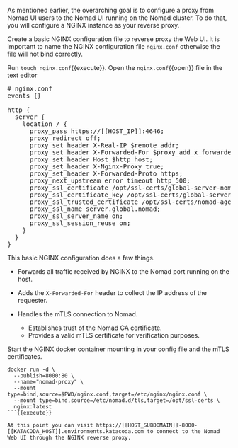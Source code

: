 As mentioned earlier, the overarching goal is to configure a proxy from Nomad UI
users to the Nomad UI running on the Nomad cluster. To do that, you will
configure a NGINX instance as your reverse proxy.

Create a basic NGINX configuration file to reverse proxy the Web UI. It is
important to name the NGINX configuration file `nginx.conf` otherwise the file
will not bind correctly.

Run `touch nginx.conf`{{execute}}.  Open the `nginx.conf`{{open}} file in the
text editor

<pre class="file" data-filename="nginx.conf" data-target="replace">
# nginx.conf
events {}

http {
  server {
    location / {
      proxy_pass https://[[HOST_IP]]:4646;
      proxy_redirect off;
      proxy_set_header X-Real-IP $remote_addr;
      proxy_set_header X-Forwarded-For $proxy_add_x_forwarded_for;
      proxy_set_header Host $http_host;
      proxy_set_header X-Nginx-Proxy true;
      proxy_set_header X-Forwarded-Proto https;
      proxy_next_upstream error timeout http_500;
      proxy_ssl_certificate /opt/ssl-certs/global-server-nomad-0.pem;
      proxy_ssl_certificate_key /opt/ssl-certs/global-server-nomad-0-key.pem;
      proxy_ssl_trusted_certificate /opt/ssl-certs/nomad-agent-ca.pem;
      proxy_ssl_name server.global.nomad;
      proxy_ssl_server_name on;
      proxy_ssl_session_reuse on;
    }
  }
}
</pre>

This basic NGINX configuration does a few things. 

- Forwards all traffic received by NGINX to the Nomad port running on the host.

- Adds the `X-Forwarded-For` header to collect the IP address of the requester.

- Handles the mTLS connection to Nomad.

    - Establishes trust of the Nomad CA certificate. 
    - Provides a valid mTLS certificate for verification purposes.


Start the NGINX docker container mounting in your config file and the mTLS
certificates.

```
docker run -d \
  --publish=8000:80 \
  --name="nomad-proxy" \
  --mount type=bind,source=$PWD/nginx.conf,target=/etc/nginx/nginx.conf \
  --mount type=bind,source=/etc/nomad.d/tls,target=/opt/ssl-certs \
  nginx:latest
```{{execute}}

At this point you can visit https://[[HOST_SUBDOMAIN]]-8000-[[KATACODA_HOST]].environments.katacoda.com to connect to the Nomad Web UI through the NGINX reverse proxy.

